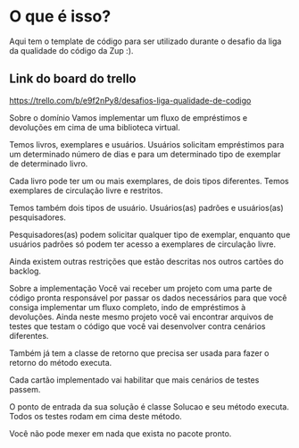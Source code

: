 # O que é isso?

Aqui tem o template de código para ser utilizado durante o desafio da liga da qualidade do código da Zup :). 

## Link do board do trello

https://trello.com/b/e9f2nPy8/desafios-liga-qualidade-de-codigo

Sobre o domínio
Vamos implementar um fluxo de empréstimos e devoluções em cima de uma biblioteca virtual.

Temos livros, exemplares e usuários. Usuários solicitam empréstimos para um determinado número de dias e para um determinado tipo de exemplar de determinado livro.

Cada livro pode ter um ou mais exemplares, de dois tipos diferentes. Temos exemplares de circulação livre e restritos.

Temos também dois tipos de usuário. Usuários(as) padrões e usuários(as) pesquisadores.

Pesquisadores(as) podem solicitar qualquer tipo de exemplar, enquanto que usuários padrões só podem ter acesso a exemplares de circulação livre.

Ainda existem outras restrições que estão descritas nos outros cartões do backlog.

Sobre a implementação
Você vai receber um projeto com uma parte de código pronta responsável por passar os dados necessários para que você consiga implementar um fluxo completo, indo de empréstimos à devoluções. Ainda neste mesmo projeto você vai encontrar arquivos de testes que testam o código que você vai desenvolver contra cenários diferentes.

Também já tem a classe de retorno que precisa ser usada para fazer o retorno do método executa.

Cada cartão implementado vai habilitar que mais cenários de testes passem.

O ponto de entrada da sua solução é classe Solucao e seu método executa. Todos os testes rodam em cima deste método.

Você não pode mexer em nada que exista no pacote pronto.
